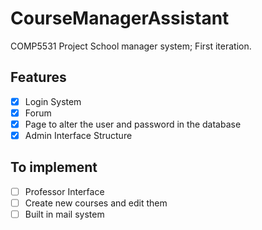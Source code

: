 # CourseManagerAssistant

COMP5531 Project
School manager system; First iteration.
 
## Features

- [X] Login System
- [X] Forum
- [X] Page to alter the user and password in the database 
- [X] Admin Interface Structure
 
## To implement

- [ ] Professor Interface
- [ ] Create new courses and edit them
- [ ] Built in mail system

